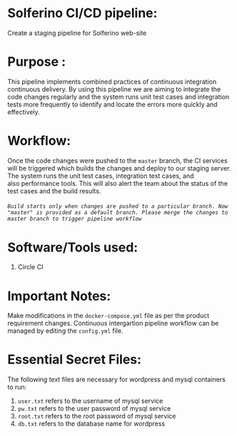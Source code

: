 # Solferino CI/CD pipeline:
Create a staging pipeline for Solferino web-site

# Purpose :
This pipeline implements combined practices of continuous integration continuous delivery. By using this pipeline we are aiming to integrate the code changes regularly and the system runs unit test cases and integration tests more frequently to identify and locate the errors more quickly and effectively.

# Workflow: 
Once the code changes were pushed to the `master` branch, the CI services will be triggered which builds the changes and deploy to our staging server. The system runs the unit test cases, integration test cases, and also performance tools. This will also alert the team about the status of the test cases and the build results.

###### `Build starts only when changes are pushed to a particular branch. Now "master" is provided as a default branch. Please merge the changes to master branch to trigger pipeline workflow`

# Software/Tools used:
 1) Circle CI

# Important Notes:
Make modifications in the `docker-compose.yml` file as per the product requirement changes.
Continuous intergartion pipeline workflow can be managed by editing the `config.yml` file.

# Essential Secret Files:
The following text files are necessary for wordpress and mysql containers to run:
1. `user.txt` refers to the username of mysql service
2. `pw.txt` refers to the user password of mysql service
3. `root.txt` refers to the root password of mysql service
4. `db.txt` refers to the database name for wordpress



 
